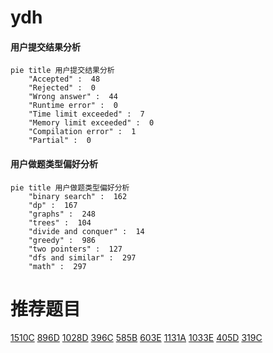 # ydh

<!-- tabs:start -->



#### **用户提交结果分析**

```mermaid
pie title 用户提交结果分析
    "Accepted" :  48
    "Rejected" :  0
    "Wrong answer" :  44
    "Runtime error" :  0
    "Time limit exceeded" :  7
    "Memory limit exceeded" :  0
    "Compilation error" :  1
    "Partial" :  0
```

#### **用户做题类型偏好分析**

```mermaid
pie title 用户做题类型偏好分析
    "binary search" :  162
    "dp" :  167
    "graphs" :  248
    "trees" :  104
    "divide and conquer" :  14
    "greedy" :  986
    "two pointers" :  127
    "dfs and similar" :  297
    "math" :  297
```



<!-- tabs:end -->
# 推荐题目
[1510C](https://codeforces.com/contest/1510/problem/C)
[896D](https://codeforces.com/contest/896/problem/D)
[1028D](https://codeforces.com/contest/1028/problem/D)
[396C](https://codeforces.com/contest/396/problem/C)
[585B](https://codeforces.com/contest/585/problem/B)
[603E](https://codeforces.com/contest/603/problem/E)
[1131A](https://codeforces.com/contest/1131/problem/A)
[1033E](https://codeforces.com/contest/1033/problem/E)
[405D](https://codeforces.com/contest/405/problem/D)
[319C](https://codeforces.com/contest/319/problem/C)
